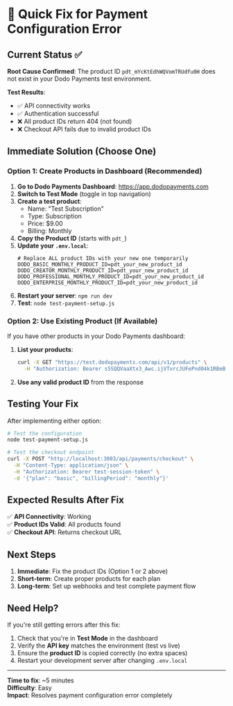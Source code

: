 # 🚀 Quick Fix for Payment Configuration Error

## Current Status ✅

**Root Cause Confirmed**: The product ID `pdt_mYcKtEdhWQVomTRUdfu0H` does not exist in your Dodo Payments test environment.

**Test Results**:
- ✅ API connectivity works
- ✅ Authentication successful
- ❌ All product IDs return 404 (not found)
- ❌ Checkout API fails due to invalid product IDs

## Immediate Solution (Choose One)

### Option 1: Create Products in Dashboard (Recommended)

1. **Go to Dodo Payments Dashboard**: https://app.dodopayments.com
2. **Switch to Test Mode** (toggle in top navigation)
3. **Create a test product**:
   - Name: "Test Subscription"
   - Type: Subscription
   - Price: $9.00
   - Billing: Monthly
4. **Copy the Product ID** (starts with `pdt_`)
5. **Update your `.env.local`**:
   ```env
   # Replace ALL product IDs with your new one temporarily
   DODO_BASIC_MONTHLY_PRODUCT_ID=pdt_your_new_product_id
   DODO_CREATOR_MONTHLY_PRODUCT_ID=pdt_your_new_product_id
   DODO_PROFESSIONAL_MONTHLY_PRODUCT_ID=pdt_your_new_product_id
   DODO_ENTERPRISE_MONTHLY_PRODUCT_ID=pdt_your_new_product_id
   ```
6. **Restart your server**: `npm run dev`
7. **Test**: `node test-payment-setup.js`

### Option 2: Use Existing Product (If Available)

If you have other products in your Dodo Payments dashboard:

1. **List your products**:
   ```bash
   curl -X GET "https://test.dodopayments.com/api/v1/products" \
     -H "Authorization: Bearer s5SQQVaaXtx3_Awc.ijVTvrcJUFePnd04k1RBeB7tRQM_qbp0Rsx8fcTRn6RdnRRh"
   ```

2. **Use any valid product ID** from the response

## Testing Your Fix

After implementing either option:

```bash
# Test the configuration
node test-payment-setup.js

# Test the checkout endpoint
curl -X POST "http://localhost:3003/api/payments/checkout" \
  -H "Content-Type: application/json" \
  -H "Authorization: Bearer test-session-token" \
  -d '{"plan": "basic", "billingPeriod": "monthly"}'
```

## Expected Results After Fix

✅ **API Connectivity**: Working  
✅ **Product IDs Valid**: All products found  
✅ **Checkout API**: Returns checkout URL  

## Next Steps

1. **Immediate**: Fix the product IDs (Option 1 or 2 above)
2. **Short-term**: Create proper products for each plan
3. **Long-term**: Set up webhooks and test complete payment flow

## Need Help?

If you're still getting errors after this fix:

1. Check that you're in **Test Mode** in the dashboard
2. Verify the **API key** matches the environment (test vs live)
3. Ensure the **product ID** is copied correctly (no extra spaces)
4. Restart your development server after changing `.env.local`

---

**Time to fix**: ~5 minutes  
**Difficulty**: Easy  
**Impact**: Resolves payment configuration error completely